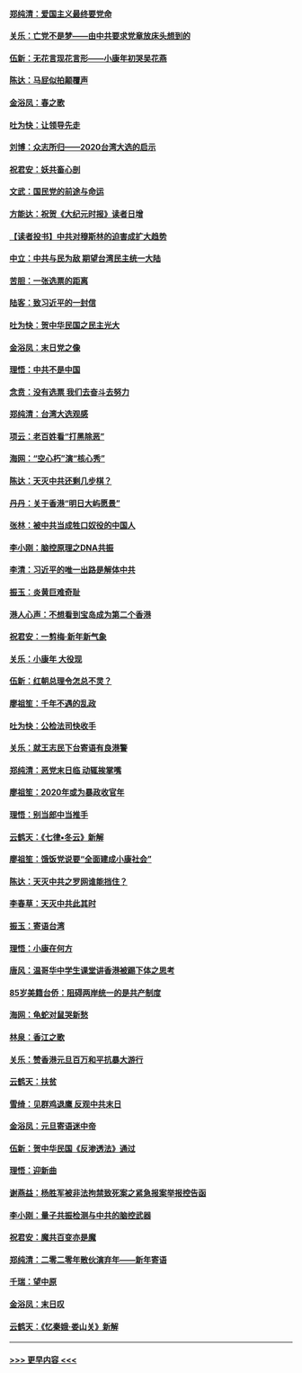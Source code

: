 #### [郑纯清：爱国主义最终要党命](../pages/nsc993/n11802197.md?t=01190833) 
#### [关乐：亡党不是梦——由中共要求党章放床头想到的](../pages/nsc993/n11802156.md?t=01190833) 
#### [伍新：无花言现花言形——小康年初哭吴花燕](../pages/nsc993/n11800044.md?t=01190833) 
#### [陈达：马屁似拍颠覆声](../pages/nsc993/n11800010.md?t=01190833) 
#### [金浴凤：春之歌](../pages/nsc993/n11797687.md?t=01190833) 
#### [吐为快：让领导先走](../pages/nsc993/n11797512.md?t=01190833) 
#### [刘博：众志所归——2020台湾大选的启示](../pages/nsc993/n11796878.md?t=01190833) 
#### [祝君安：妖共畜心剖](../pages/nsc993/n11794273.md?t=01190833) 
#### [文武：国民党的前途与命运](../pages/nsc993/n11794198.md?t=01190833) 
#### [方能达：祝贺《大纪元时报》读者日增](../pages/nsc993/n11793807.md?t=01190833) 
#### [【读者投书】中共对穆斯林的迫害成扩大趋势](../pages/nsc993/n11791371.md?t=01190833) 
#### [中立：中共与民为敌 期望台湾民主统一大陆](../pages/nsc993/n11790392.md?t=01190833) 
#### [苦胆：一张选票的距离](../pages/nsc993/n11788914.md?t=01190833) 
#### [陆客：致习近平的一封信](../pages/nsc993/n11788867.md?t=01190833) 
#### [吐为快：贺中华民国之民主光大](../pages/nsc993/n11788618.md?t=01190833) 
#### [金浴凤：末日党之像](../pages/nsc993/n11787475.md?t=01190833) 
#### [理悟：中共不是中国](../pages/nsc993/n11787463.md?t=01190833) 
#### [念贲：没有选票  我们去奋斗去努力](../pages/nsc993/n11787398.md?t=01190833) 
#### [郑纯清：台湾大选观感](../pages/nsc993/n11786210.md?t=01190833) 
#### [项云：老百姓看“打黑除恶”](../pages/nsc993/n11785398.md?t=01190833) 
#### [海网：“空心朽”演“核心秀”](../pages/nsc993/n11783874.md?t=01190833) 
#### [陈达：天灭中共还剩几步棋？](../pages/nsc993/n11783719.md?t=01190833) 
#### [丹丹：关于香港“明日大屿愿景”](../pages/nsc993/n11783273.md?t=01190833) 
#### [张林：被中共当成牲口奴役的中国人](../pages/nsc993/n11782397.md?t=01190833) 
#### [李小刚：脑控原理之DNA共振](../pages/nsc993/n11780962.md?t=01190833) 
#### [李清：习近平的唯一出路是解体中共](../pages/nsc993/n11780866.md?t=01190833) 
#### [振玉：炎黄巨难奇耻](../pages/nsc993/n11779632.md?t=01190833) 
#### [港人心声：不想看到宝岛成为第二个香港](../pages/nsc993/n11778817.md?t=01190833) 
#### [祝君安：一剪梅‧新年新气象](../pages/nsc993/n11776340.md?t=01190833) 
#### [关乐：小康年 大役现](../pages/nsc993/n11774213.md?t=01190833) 
#### [伍新：红朝总理令怎总不灵？](../pages/nsc993/n11770813.md?t=01190833) 
#### [廖祖笙：千年不遇的乱政](../pages/nsc993/n11770373.md?t=01190833) 
#### [吐为快：公检法司快收手](../pages/nsc993/n11770359.md?t=01190833) 
#### [关乐：就王志民下台寄语有良港警](../pages/nsc993/n11769903.md?t=01190833) 
#### [郑纯清：恶党末日临 动辄挨掌嘴](../pages/nsc993/n11769356.md?t=01190833) 
#### [廖祖笙：2020年或为暴政收官年](../pages/nsc993/n11768216.md?t=01190833) 
#### [理悟：别当郎中当推手](../pages/nsc993/n11768243.md?t=01190833) 
#### [云鹤天：《七律▪冬云》新解](../pages/nsc993/n11768204.md?t=01190833) 
#### [廖祖笙：饿饭党说要“全面建成小康社会”](../pages/nsc993/n11767482.md?t=01190833) 
#### [陈达：天灭中共之罗网谁能挡住？](../pages/nsc993/n11767465.md?t=01190833) 
#### [李春草：天灭中共此其时](../pages/nsc993/n11767452.md?t=01190833) 
#### [振玉：寄语台湾](../pages/nsc993/n11767432.md?t=01190833) 
#### [理悟：小康在何方](../pages/nsc993/n11767394.md?t=01190833) 
#### [唐风：温哥华中学生课堂讲香港被踢下体之思考](../pages/nsc993/n11766848.md?t=01190833) 
#### [85岁美籍台侨：阻碍两岸统一的是共产制度](../pages/nsc993/n11765043.md?t=01190833) 
#### [海网：龟蛇对鼠哭新愁](../pages/nsc993/n11764895.md?t=01190833) 
#### [林泉：香江之歌](../pages/nsc993/n11764415.md?t=01190833) 
#### [关乐：赞香港元旦百万和平抗暴大游行](../pages/nsc993/n11764382.md?t=01190833) 
#### [云鹤天：扶贫](../pages/nsc993/n11764245.md?t=01190833) 
#### [雪绮：见群鸡退鹰  反观中共末日](../pages/nsc993/n11762112.md?t=01190833) 
#### [金浴凤：元旦寄语迷中帝](../pages/nsc993/n11761788.md?t=01190833) 
#### [伍新：贺中华民国《反渗透法》通过](../pages/nsc993/n11761994.md?t=01190833) 
#### [理悟：迎新曲](../pages/nsc993/n11761152.md?t=01190833) 
#### [谢燕益：杨胜军被非法拘禁致死案之紧急报案举报控告函](../pages/nsc993/n11756134.md?t=01190833) 
#### [李小刚：量子共振检测与中共的脑控武器](../pages/nsc993/n11754518.md?t=01190833) 
#### [祝君安：魔共百变亦是魔](../pages/nsc993/n11754469.md?t=01190833) 
#### [郑纯清：二零二零年散伙演弃年——新年寄语](../pages/nsc993/n11754195.md?t=01190833) 
#### [千瑞：望中原](../pages/nsc993/n11754159.md?t=01190833) 
#### [金浴凤：末日叹](../pages/nsc993/n11752359.md?t=01190833) 
#### [云鹤天：《忆秦娥‧娄山关》新解](../pages/nsc993/n11752348.md?t=01190833) 

----
#### [ >>> 更早内容 <<< ](../indexes/nsc993-earlier.md)
